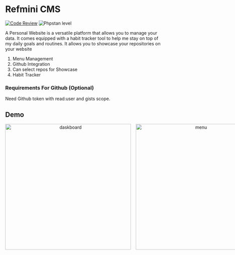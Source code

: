 # Refmini CMS 

[![Code Review](https://github.com/AmolKumarGupta/Ref-Mini/actions/workflows/static_analysis.yml/badge.svg)](https://github.com/AmolKumarGupta/Ref-Mini/actions/workflows/static_analysis.yml)
![Phpstan level](https://img.shields.io/badge/PHPStan-level%205-brightgreen.svg?style=flat)

A Personal Website is a versatile platform that allows you to manage your data. It comes equipped with a habit tracker tool to help me stay on top of my daily goals and routines. It allows you to showcase your repositories on your website 

1. Menu Management
2. Github Integration
3. Can select repos for Showcase
4. Habit Tracker

### Requirements For Github (Optional)

Need Github token with read:user and gists scope.

## Demo

<div align="center" style="display:flex; gap: 1rem;">
    <img src="https://github.com/AmolKumarGupta/Ref-Mini/assets/88397611/597900f7-bca3-440e-8a9b-8b4b0e5c012f" alt="daskboard" width="400">
    <img src="https://user-images.githubusercontent.com/88397611/223205122-9bc87b5a-6e72-43ae-aab4-a4a968f74bf1.png" alt="menu" width="400">
    <img src="https://github.com/AmolKumarGupta/Ref-Mini/assets/88397611/816c0138-fd5f-4f99-b257-4ee77d85dcf1" alt="repos" width="400">
</div>
